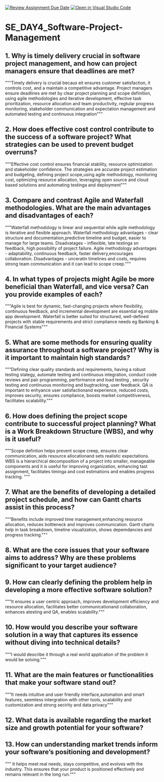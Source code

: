 [![Review Assignment Due Date](https://classroom.github.com/assets/deadline-readme-button-22041afd0340ce965d47ae6ef1cefeee28c7c493a6346c4f15d667ab976d596c.svg)](https://classroom.github.com/a/9pw6JKcu)
[![Open in Visual Studio Code](https://classroom.github.com/assets/open-in-vscode-2e0aaae1b6195c2367325f4f02e2d04e9abb55f0b24a779b69b11b9e10269abc.svg)](https://classroom.github.com/online_ide?assignment_repo_id=18476091&assignment_repo_type=AssignmentRepo)
# SE_DAY4_Software-Project-Management
## 1. Why is timely delivery crucial in software project management, and how can project managers ensure that deadlines are met?
"""Timely delivery is crucial becaus eit ensures customer satisfaction, it controls cost, and a maintain a competitive advantage.
Project managers ensure deadlines are met by clear project planning and scope definition, using agile methodologies and iterative development, effective task prioritization, resource allocation and team productivity, regtular progress monitoring, stakeholder communication and expectation management and automated testing and continuous integration"""
## 2. How does effective cost control contribute to the success of a software project? What strategies can be used to prevent budget overruns?
"""Effective cost control ensures financial stability, resource optimization and stakeholder confidence.
The strategies are accurate project estimation and budgeting, defining project scope,using agile methodology, monitoring cost, optimizing resource allocation, leveraging open source and cloud based solutions and automating testinga and deployment"""
## 3. Compare and contrast Agile and Waterfall methodologies. What are the main advantages and disadvantages of each?
"""Waterfall methodology  is linear and sequential while agile methodology is iterative and flexible approach.
Waterfall methodology advantages - clear structure and documentation,predictive timeline and budget, easier to manage for large teams. Disadvatages - inflexible, late testinga sn feedback, high possibility of project failure.
Agile methodology advantages - adaptability, continuous feedback, faster delivery,encourages collaboration. Disadvantages - unceratin timelines and costs, requires strong team communication and it can lead to scope creep."""
## 4. In what types of projects might Agile be more beneficial than Waterfall, and vice versa? Can you provide examples of each?
"""Agile is best for dynamic, fast-changing projects where flexibility, continuous feedback, and incremental development are essential eg moblie app development.
Waterfall is better suited for structured, well-defined projects with stable requirements and strict compliance needs eg Banking & Financial Systems"""
## 5. What are some methods for ensuring quality assurance throughout a software project? Why is it important to maintain high standards?
"""Defining clear quality standards and requirements, having a robust testing stategy, automate testing and continuous integration, conduct code reviews and pair programming, performance and load testing , security testing and continuous monitoring and bugtracking, user feedback.
QA is important to enhyance user satisfactionand experience, reduced costs, improves security, ensures compliance, boosts market competitiveness, facilitates scalability."""
## 6. How does defining the project scope contribute to successful project planning? What is a Work Breakdown Structure (WBS), and why is it useful?
"""Scope defintion helps prevent scope creep, ensures clear communication, aids resource allocationand sets realistic expectations.
WBS is a hierarchical decomposition of a project into smaller, manageable components and it is useful for improving organization, enhancing tast assignment, facilitates timinga and cost estimations and enables progress tracking.
"""
## 7. What are the benefits of developing a detailed project schedule, and how can Gantt charts assist in this process?
"""Benefits include improved time management,enhancing resource allocation, reduces bottleneck and improves communication.
Gantt charts help in task breakdown, timeline visualization, shows depemdancies and progress tracking."""
## 8. What are the core issues that your software aims to address? Why are these problems significant to your target audience?
## 9. How can clearly defining the problem help in developing a more effective software solution?
"""It ensures a user centric approach, improves development efficiency and resource allocation, facilitates better communicationand collaboration, enhances atesting and QA, enables scalability."""
## 10. How would you describe your software solution in a way that captures its essence without diving into technical details?
"""I would describe it through a real world application of the problem it would be solving."""
## 11. What are the main features or functionalities that make your software stand out?
"""It needs intuitive and user friendly interface,automation and smart features, seemless intergration with other tools, scalability and customization and strong secirity and data privacy"""
## 12. What data is available regarding the market size and growth potential for your software?
## 13. How can understanding market trends inform your software’s positioning and development?
""" It helps meet real needs, stays competitive, and evolves with the industry. This ensures that your product is positioned effectively and remains relevant in the long run."""
